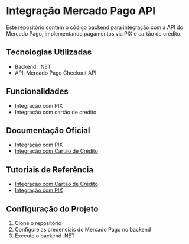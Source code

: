 # Integração Mercado Pago API

Este repositório contém o código backend para integração com a API do Mercado Pago, implementando pagamentos via PIX e cartão de crédito.

## Tecnologias Utilizadas

- Backend: .NET
- API: Mercado Pago Checkout API

## Funcionalidades

- Integração com PIX
- Integração com cartão de crédito

## Documentação Oficial

- [Integração com PIX](https://www.mercadopago.com.br/developers/pt/docs/checkout-api/integration-configuration/integrate-with-pix)
- [Integração com Cartão de Crédito](https://www.mercadopago.com.br/developers/pt/docs/checkout-api/integration-configuration/card/integrate-via-cardform)

## Tutoriais de Referência

- [Integração com Cartão de Crédito](https://youtu.be/Lqlt95q5yss?si=PkvO9sNlSSLZA77k)
- [Integração com PIX](https://youtu.be/NlEQ0fFUGB0?si=GBXmxbU-w7b_LCzK)

## Configuração do Projeto

1. Clone o repositório
2. Configure as credenciais do Mercado Pago no backend
3. Execute o backend .NET
